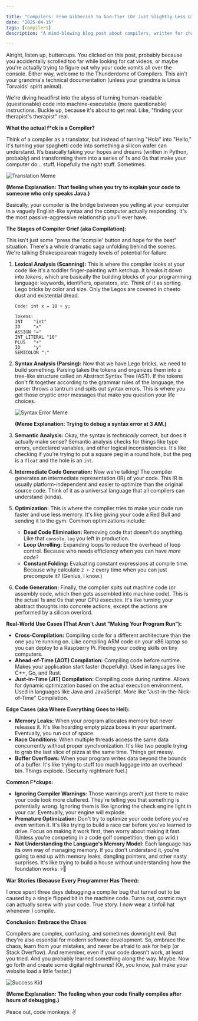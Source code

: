 ```yaml
---

title: "Compilers: From Gibberish to God-Tier (Or Just Slightly Less Gibberish)"
date: "2025-04-15"
tags: [compilers]
description: "A mind-blowing blog post about compilers, written for chaotic Gen Z engineers who'd rather be on TikTok."

---
```


Alright, listen up, buttercups. You clicked on this post, probably because you accidentally scrolled too far while looking for cat videos, or maybe you're actually trying to figure out why your code vomits all over the console. Either way, welcome to the Thunderdome of Compilers. This ain't your grandma's technical documentation (unless your grandma is Linus Torvalds' spirit animal).

We're diving headfirst into the abyss of turning human-readable (questionable) code into machine-executable (more questionable) instructions. Buckle up, because it's about to get *real*. Like, "finding your therapist's therapist" real.

**What the actual f*ck is a Compiler?**

Think of a compiler as a translator, but instead of turning "Hola" into "Hello," it's turning your spaghetti code into something a silicon wafer can understand. It’s basically taking your hopes and dreams (written in Python, probably) and transforming them into a series of 1s and 0s that make your computer do... stuff. Hopefully the *right* stuff. Sometimes.

![Translation Meme](https://i.imgflip.com/1ur9b0.jpg)

**(Meme Explanation: That feeling when you try to explain your code to someone who only speaks Java.)**

Basically, your compiler is the bridge between you yelling at your computer in a vaguely English-like syntax and the computer actually responding. It's the most passive-aggressive relationship you'll ever have.

**The Stages of Compiler Grief (aka Compilation):**

This isn't just some "press the 'compile' button and hope for the best" situation. There's a whole dramatic saga unfolding behind the scenes. We're talking Shakespearean tragedy levels of potential for failure.

1.  **Lexical Analysis (Scanning):** This is where the compiler looks at your code like it's a toddler finger-painting with ketchup. It breaks it down into *tokens*, which are basically the building blocks of your programming language: keywords, identifiers, operators, etc. Think of it as sorting Lego bricks by color and size. Only the Legos are covered in cheeto dust and existential dread.

    ```ascii
    Code: int x = 10 + y;

    Tokens:
    INT    "int"
    ID     "x"
    ASSIGN "="
    INT_LITERAL "10"
    PLUS   "+"
    ID     "y"
    SEMICOLON ";"
    ```

2.  **Syntax Analysis (Parsing):** Now that we have Lego bricks, we need to build something. Parsing takes the tokens and organizes them into a tree-like structure called an Abstract Syntax Tree (AST). If the tokens don't fit together according to the grammar rules of the language, the parser throws a tantrum and spits out syntax errors. This is where you get those cryptic error messages that make you question your life choices.

    ![Syntax Error Meme](https://imgflip.com/i/22913t)

    **(Meme Explanation: Trying to debug a syntax error at 3 AM.)**

3.  **Semantic Analysis:** Okay, the syntax is *technically* correct, but does it actually make sense? Semantic analysis checks for things like type errors, undeclared variables, and other logical inconsistencies. It's like checking if you're trying to put a square peg in a round hole, but the peg is a `float` and the hole is an `int`.

4.  **Intermediate Code Generation:** Now we're talking! The compiler generates an intermediate representation (IR) of your code. This IR is usually platform-independent and easier to optimize than the original source code. Think of it as a universal language that all compilers can understand (kinda).

5.  **Optimization:** This is where the compiler tries to make your code run faster and use less memory. It's like giving your code a Red Bull and sending it to the gym. Common optimizations include:

    *   **Dead Code Elimination:** Removing code that doesn't do anything. Like that `console.log` you left in production.
    *   **Loop Unrolling:** Expanding loops to reduce the overhead of loop control. Because who needs efficiency when you can have *more code*?
    *   **Constant Folding:** Evaluating constant expressions at compile time. Because why calculate `2 + 2` every time when you can just precompute it? (Genius, I know.)

6.  **Code Generation:** Finally, the compiler spits out machine code (or assembly code, which then gets assembled into machine code). This is the actual 1s and 0s that your CPU executes. It's like turning your abstract thoughts into concrete actions, except the actions are performed by a silicon overlord.

**Real-World Use Cases (That Aren't Just "Making Your Program Run"):**

*   **Cross-Compilation:** Compiling code for a different architecture than the one you're running on. Like compiling ARM code on your x86 laptop so you can deploy to a Raspberry Pi. Flexing your coding skills on tiny computers.
*   **Ahead-of-Time (AOT) Compilation:** Compiling code before runtime. Makes your application start faster (hopefully). Used in languages like C++, Go, and Rust.
*   **Just-in-Time (JIT) Compilation:** Compiling code during runtime. Allows for dynamic optimization based on the actual execution environment. Used in languages like Java and JavaScript. More like "Just-in-the-Nick-of-Time" Compilation.

**Edge Cases (aka Where Everything Goes to Hell):**

*   **Memory Leaks:** When your program allocates memory but never releases it. It's like hoarding empty pizza boxes in your apartment. Eventually, you run out of space.
*   **Race Conditions:** When multiple threads access the same data concurrently without proper synchronization. It's like two people trying to grab the last slice of pizza at the same time. Things get messy.
*   **Buffer Overflows:** When your program writes data beyond the bounds of a buffer. It's like trying to stuff too much luggage into an overhead bin. Things explode. (Security nightmare fuel.)

**Common F\*ckups:**

*   **Ignoring Compiler Warnings:** Those warnings aren't just there to make your code look more cluttered. They're telling you that something is potentially wrong. Ignoring them is like ignoring the check engine light in your car. Eventually, your engine will explode.
*   **Premature Optimization:** Don't try to optimize your code before you've even written it. It's like trying to build a race car before you've learned to drive. Focus on making it work first, then worry about making it fast. (Unless you're competing in a code golf competition, then go wild.)
*   **Not Understanding the Language's Memory Model:** Each language has its own way of managing memory. If you don't understand it, you're going to end up with memory leaks, dangling pointers, and other nasty surprises. It's like trying to build a house without understanding how the foundation works. 💀🙏

**War Stories (Because Every Programmer Has Them):**

I once spent three days debugging a compiler bug that turned out to be caused by a single flipped bit in the machine code. Turns out, cosmic rays can actually screw with your code. True story. I now wear a tinfoil hat whenever I compile.

**Conclusion: Embrace the Chaos**

Compilers are complex, confusing, and sometimes downright evil. But they're also essential for modern software development. So, embrace the chaos, learn from your mistakes, and never be afraid to ask for help (or Stack Overflow). And remember, even if your code doesn't work, at least you tried. And you probably learned something along the way. Maybe. Now go forth and create some digital nightmares! (Or, you know, just make your website load a little faster.)

![Success Kid](https://i.kym-cdn.com/photos/images/newsfeed/000/000/130/success_baby.jpg)

**(Meme Explanation: The feeling when your code finally compiles after hours of debugging.)**

Peace out, code monkeys. ✌️
